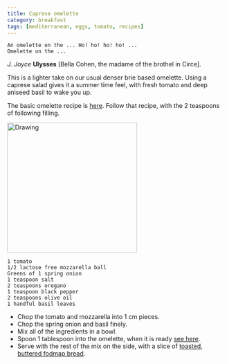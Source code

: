 ```yaml
---
title: Caprese omelette 
category: breakfast
tags: [mediterranean, eggs, tomato, recipes]
---
```


	An omelette on the ... Ho! ho! ho! ho! ... 
	Omelette on the ...
	
*J. Joyce* **Ulysses** [Bella Cohen, the madame of the brothel in Circe].

This is a lighter take on our usual denser brie based omelette. Using a caprese salad gives it a summer time feel, with fresh tomato and deep aniseed basil to wake you up.

The basic omelette recipe is [here](https://fodblog.github.io/2017/omelette/). Follow that recipe, with the 2 teaspoons of following filling.

<img src="http://fodblog.github.io/assets/pictures/caprese_omlette.jpg" alt="Drawing" style="width: 300px;"/>

	1 tomato 
	1/2 lactose free mozzarella ball
	Greens of 1 spring onion
	1 teaspoon salt
	2 teaspoons oregano
	1 teaspoon black pepper
	2 teaspoons olive oil
	1 handful basil leaves
	
* Chop the tomato and mozzarella into 1 cm pieces.
* Chop the spring onion and basil finely.
* Mix all of the ingredients in a bowl.
* Spoon 1 tablespoon into the omelette, when it is ready [see here](https://fodblog.github.io/2017/omelette/). 
* Serve with the rest of the mix on the side, with a slice of [toasted, buttered fodmap bread](https://fodblog.github.io/2017/porridge_bread/).